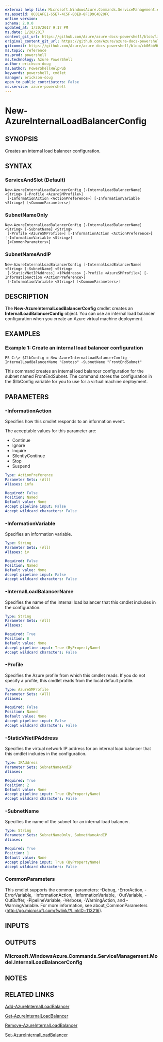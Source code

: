 ```yaml
---
external help file: Microsoft.WindowsAzure.Commands.ServiceManagement.dll-Help.xml
ms.assetid: 8C01AFE1-65E7-4C5F-B3ED-8FCD9C4D20FC
online version: 
schema: 2.0.0
updated_at: 1/20/2017 9:17 PM
ms.date: 1/20/2017
content_git_url: https://github.com/Azure/azure-docs-powershell/blob/live/azureps-cmdlets-docs/ServiceManagement/Azure.Service/v3.4.0/New-AzureInternalLoadBalancerConfig.md
original_content_git_url: https://github.com/Azure/azure-docs-powershell/blob/live/azureps-cmdlets-docs/ServiceManagement/Azure.Service/v3.4.0/New-AzureInternalLoadBalancerConfig.md
gitcommit: https://github.com/Azure/azure-docs-powershell/blob/cb06bb906911a2a2e1f57adbafe0c0c97a0b205b/azureps-cmdlets-docs/ServiceManagement/Azure.Service/v3.4.0/New-AzureInternalLoadBalancerConfig.md
ms.topic: reference
ms.prod: powershell
ms.technology: Azure PowerShell
author: erickson-doug
ms.author: PowerShellHelpPub
keywords: powershell, cmdlet
manager: erickson-doug
open_to_public_contributors: False
ms.service: azure-powershell
---
```


# New-AzureInternalLoadBalancerConfig

## SYNOPSIS
Creates an internal load balancer configuration.

## SYNTAX

### ServiceAndSlot (Default)
```
New-AzureInternalLoadBalancerConfig [-InternalLoadBalancerName] <String> [-Profile <AzureSMProfile>]
 [-InformationAction <ActionPreference>] [-InformationVariable <String>] [<CommonParameters>]
```

### SubnetNameOnly
```
New-AzureInternalLoadBalancerConfig [-InternalLoadBalancerName] <String> [-SubnetName] <String>
 [-Profile <AzureSMProfile>] [-InformationAction <ActionPreference>] [-InformationVariable <String>]
 [<CommonParameters>]
```

### SubnetNameAndIP
```
New-AzureInternalLoadBalancerConfig [-InternalLoadBalancerName] <String> [-SubnetName] <String>
 [-StaticVNetIPAddress] <IPAddress> [-Profile <AzureSMProfile>] [-InformationAction <ActionPreference>]
 [-InformationVariable <String>] [<CommonParameters>]
```

## DESCRIPTION
The **New-AzureInternalLoadBalancerConfig** cmdlet creates an **InternalLoadBalancerConfig** object.
You can use an internal load balancer configuration when you create an Azure virtual machine deployment.

## EXAMPLES

### Example 1: Create an internal load balancer configuration
```
PS C:\> $IlbConfig = New-AzureInternalLoadBalancerConfig -InternalLoadBalancerName "Contoso" -SubnetName "FrontEndSubnet"
```

This command creates an internal load balancer configuration for the subnet named FrontEndSubnet.
The command stores the configuration in the $IlbConfig variable for you to use for a virtual machine deployment.

## PARAMETERS

### -InformationAction
Specifies how this cmdlet responds to an information event.

The acceptable values for this parameter are:

- Continue
- Ignore
- Inquire
- SilentlyContinue
- Stop
- Suspend

```yaml
Type: ActionPreference
Parameter Sets: (All)
Aliases: infa

Required: False
Position: Named
Default value: None
Accept pipeline input: False
Accept wildcard characters: False
```

### -InformationVariable
Specifies an information variable.

```yaml
Type: String
Parameter Sets: (All)
Aliases: iv

Required: False
Position: Named
Default value: None
Accept pipeline input: False
Accept wildcard characters: False
```

### -InternalLoadBalancerName
Specifies the name of the internal load balancer that this cmdlet includes in the configuration.

```yaml
Type: String
Parameter Sets: (All)
Aliases: 

Required: True
Position: 0
Default value: None
Accept pipeline input: True (ByPropertyName)
Accept wildcard characters: False
```

### -Profile
Specifies the Azure profile from which this cmdlet reads.
If you do not specify a profile, this cmdlet reads from the local default profile.

```yaml
Type: AzureSMProfile
Parameter Sets: (All)
Aliases: 

Required: False
Position: Named
Default value: None
Accept pipeline input: False
Accept wildcard characters: False
```

### -StaticVNetIPAddress
Specifies the virtual network IP address for an internal load balancer that this cmdlet includes in the configuration.

```yaml
Type: IPAddress
Parameter Sets: SubnetNameAndIP
Aliases: 

Required: True
Position: 2
Default value: None
Accept pipeline input: True (ByPropertyName)
Accept wildcard characters: False
```

### -SubnetName
Specifies the name of the subnet for an internal load balancer.

```yaml
Type: String
Parameter Sets: SubnetNameOnly, SubnetNameAndIP
Aliases: 

Required: True
Position: 1
Default value: None
Accept pipeline input: True (ByPropertyName)
Accept wildcard characters: False
```

### CommonParameters
This cmdlet supports the common parameters: -Debug, -ErrorAction, -ErrorVariable, -InformationAction, -InformationVariable, -OutVariable, -OutBuffer, -PipelineVariable, -Verbose, -WarningAction, and -WarningVariable. For more information, see about_CommonParameters (http://go.microsoft.com/fwlink/?LinkID=113216).

## INPUTS

## OUTPUTS

### Microsoft.WindowsAzure.Commands.ServiceManagement.Model.InternalLoadBalancerConfig

## NOTES

## RELATED LINKS

[Add-AzureInternalLoadBalancer](xref:ServiceManagement/Azure.Service/v3.4.0/Add-AzureInternalLoadBalancer.md)

[Get-AzureInternalLoadBalancer](xref:ServiceManagement/Azure.Service/v3.4.0/Get-AzureInternalLoadBalancer.md)

[Remove-AzureInternalLoadBalancer](xref:ServiceManagement/Azure.Service/v3.4.0/Remove-AzureInternalLoadBalancer.md)

[Set-AzureInternalLoadBalancer](xref:ServiceManagement/Azure.Service/v3.4.0/Set-AzureInternalLoadBalancer.md)


